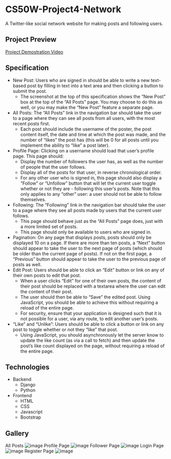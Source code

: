 # CS50W-Project4-Network
A Twitter-like social network website for making posts and following users.

## Project Preview

[Project Demostration Video](https://youtu.be/Zrc7wC-IxwQ)

## Specification

- New Post: Users who are signed in should be able to write a new text-based post by filling in text into a text area and then clicking a button to submit the post.
  - The screenshot at the top of this specification shows the “New Post” box at the top of the “All Posts” page. You may choose to do this as well, or you may make the “New Post” feature a separate page.
- All Posts: The “All Posts” link in the navigation bar should take the user to a page where they can see all posts from all users, with the most recent posts first.
  - Each post should include the username of the poster, the post content itself, the date and time at which the post was made, and the number of “likes” the post has (this will be 0 for all posts until you implement the ability to “like” a post later).
- Profile Page: Clicking on a username should load that user’s profile page. This page should:
  - Display the number of followers the user has, as well as the number of people that the user follows.
  - Display all of the posts for that user, in reverse chronological order.
  - For any other user who is signed in, this page should also display a “Follow” or “Unfollow” button that will let the current user toggle whether or not they are         - following this user’s posts. Note that this only applies to any “other” user: a user should not be able to follow themselves.
- Following: The “Following” link in the navigation bar should take the user to a page where they see all posts made by users that the current user follows.
  - This page should behave just as the “All Posts” page does, just with a more limited set of posts.
  - This page should only be available to users who are signed in.
- Pagination: On any page that displays posts, posts should only be displayed 10 on a page. If there are more than ten posts, a “Next” button should appear to take the user to the next page of posts (which should be older than the current page of posts). If not on the first page, a “Previous” button should appear to take the user to the previous page of posts as well.
- Edit Post: Users should be able to click an “Edit” button or link on any of their own posts to edit that post.
  - When a user clicks “Edit” for one of their own posts, the content of their post should be replaced with a textarea where the user can edit the content of their post.
  - The user should then be able to “Save” the edited post. Using JavaScript, you should be able to achieve this without requiring a reload of the entire page.
  - For security, ensure that your application is designed such that it is not possible for a user, via any route, to edit another user’s posts.
- “Like” and “Unlike”: Users should be able to click a button or link on any post to toggle whether or not they “like” that post.
  - Using JavaScript, you should asynchronously let the server know to update the like count (as via a call to fetch) and then update the post’s like count displayed on the page, without requiring a reload of the entire page.

 ## Technologies

 - Backend
   - Django
   - Python
 - Frontend
   - HTML
   - CSS
   - Javascript
   - Bootstrap

## Gallery

All Posts
![image](https://github.com/ReshanCSX/CS50W-Project4-Network/assets/64268212/1e3e189b-0db7-40a4-b7c8-8f0d26800128)
Profile Page
![image](https://github.com/ReshanCSX/CS50W-Project4-Network/assets/64268212/32d49ce4-ac69-4284-86a1-8f5825dff41e)
Follower Page
![image](https://github.com/ReshanCSX/CS50W-Project4-Network/assets/64268212/0920ea66-3795-4cd2-adc3-3ce9ebfd8eb1)
Login Page
![image](https://github.com/ReshanCSX/CS50W-Project4-Network/assets/64268212/b93f77ee-1895-4aa8-885b-5885381f6105)
Register Page
![image](https://github.com/ReshanCSX/CS50W-Project4-Network/assets/64268212/792ecad9-e402-456e-94b2-6bd356006bc8)



